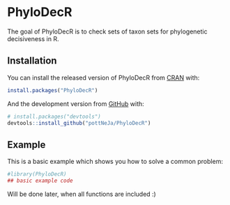 
<!-- README.md is generated from README.Rmd. Please edit that file -->

# PhyloDecR

<!-- badges: start -->
<!-- badges: end -->

The goal of PhyloDecR is to check sets of taxon sets for phylogenetic
decisiveness in R.

## Installation

You can install the released version of PhyloDecR from
[CRAN](https://CRAN.R-project.org) with:

``` r
install.packages("PhyloDecR")
```

And the development version from [GitHub](https://github.com/) with:

``` r
# install.packages("devtools")
devtools::install_github("pottNeJa/PhyloDecR")
```

## Example

This is a basic example which shows you how to solve a common problem:

``` r
#library(PhyloDecR)
## basic example code
```

Will be done later, when all functions are included :)
